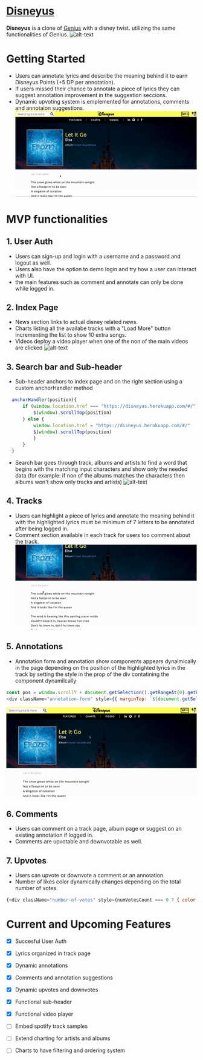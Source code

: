 
# [Disneyus](disneyus.herokuapp.com)
**Disneyus** is a clone of [Genius](www.genius.com) with a disney twist. utilizing the same functionalities of Genius.
![alt-text](https://github.com/mmmymustafa/fullstack/blob/master/readme_gifs/ezgif-6-09b06c6dd3cc.gif)

# Getting Started
- Users can annotate lyrics and describe the meaning behind it to earn Disneyus Points (+5 DP per annotation).
- If users missed their chance to annotate a piece of lyrics they can suggest annotation improvement in the suggestion        seccions.
- Dynamic upvoting system is emplemented for annotations, comments and annotaion suggestions.
![alt-text](https://github.com/mmmymustafa/fullstack/blob/master/readme_gifs/ezgif-6-993817da2415.gif)

# MVP functionalities
## 1. User Auth
  - Users can sign-up and login with a username and a password and logout as well.
  - Users also have the option to demo login and try how a user can interact with UI.
  - the main features such as comment and annotate can only be done while logged in.

## 2. Index Page
  - News section links to actual disney related news.
  - Charts listing all the availabe tracks with a "Load More" button incrementing the list to show 10 extra songs.
  - Videos deploy a video player when one of the non of the main videos are clicked
    ![alt-text](https://github.com/mmmymustafa/fullstack/blob/master/readme_gifs/ezgif-6-2bbfc991a224.gif)

## 3. Search bar and Sub-header
  - Sub-header anchors to index page and on the right section using a custom anchorHandler method
  ```javascript
    anchorHandler(position){
        if (window.location.href === "https://disneyus.herokuapp.com/#/"){
            $(window).scrollTop(position)
        } else {
            window.location.href = "https://disneyus.herokuapp.com/#/"
            $(window).scrollTop(position)
            }
        }
    }
  ```
  - Search bar goes through track, albums and artists to find a word that begins with the matching input characters and show only the needed data (for example: if non of the albums matches the characters then albums won't show only tracks and artists)
      ![alt-text](https://github.com/mmmymustafa/fullstack/blob/master/readme_gifs/ezgif-6-3793a3027596.gif)
  
## 4. Tracks
  - Users can highlight a piece of lyrics and annotate the meaning behind it with the highlighted lyrics must be minimum of 7 letters to be annotated after being logged in.
  - Comment section available in each track for users too comment about the track.
  ![alt-text](https://github.com/mmmymustafa/fullstack/blob/master/readme_gifs/ezgif-6-2997e8715a68.gif)

## 5. Annotations
  - Annotation form and annotation show components appears dynalmically in the page depending on the position of the highlighted lyrics in the track by setting the style in the prop of the div contatining the component dynamilcally
```javascript
const pos = window.scrollY + document.getSelection().getRangeAt(0).getBoundingClientRect().top - 500
<div className="annotation-form" style={{ marginTop: `${document.getSelection().toString().length > 0 ? pos : null}px`}}>
```
  ![alt-text](https://github.com/mmmymustafa/fullstack/blob/master/readme_gifs/ezgif-6-cb95d3231c8f.gif)

## 6. Comments
  - Users can comment on a track page, album page or suggest on an existing annotation if logged in.
  - Comments are upvotable and downvotable as well.

## 7. Upvotes
  - Users can upvote or downvote a comment or an annotation.
  - Number of likes color dynamically changes depending on the total number of votes.
  ```javascript
  {<div className="number-of-votes" style={numVotesCount === 0 ? { color: "#9a9a9a" } : numVotesCount > 0 ? { color: "#0ecb27" } : { color: "#ff1414"}}>{numVotesCount > 0 ? "+" + numVotesCount :  numVotesCount}</div>}
  ```

# Current and Upcoming Features
  - [x] Succesful User Auth
  - [x] Lyrics organized in track page
  - [x] Dynamic annotations
  - [x] Comments and annotation suggestions
  - [x] Dynamic upvotes and downvotes
  - [x] Functional sub-header
  - [x] Functional video player
  - [ ] Embed spotify track samples
  - [ ] Extend charting for artists and albums
  - [ ] Charts to have filtering and ordering system










